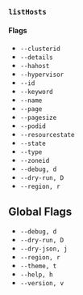 ### `listHosts`

#### Flags

- `--clusterid`
- `--details`
- `--hahost`
- `--hypervisor`
- `--id`
- `--keyword`
- `--name`
- `--page`
- `--pagesize`
- `--podid`
- `--resourcestate`
- `--state`
- `--type`
- `--zoneid`
- `--debug, d`
- `--dry-run, D`
- `--region, r`

## Global Flags

- `--debug, d`
- `--dry-run, D`
- `--dry-json, j`
- `--region, r`
- `--theme, t`
- `--help, h`
- `--version, v`
